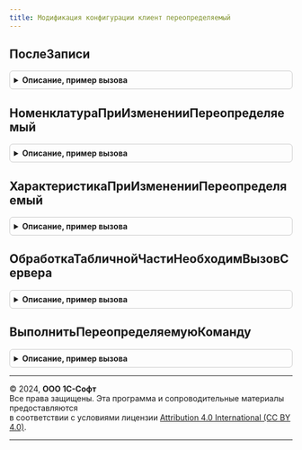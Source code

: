 ```yaml
---
title: Модификация конфигурации клиент переопределяемый
---
```



## ПослеЗаписи
<details style="margin: 1em 0; padding: 0.5em; border: 1px solid #ccc; border-radius: 6px;">

<summary style="font-weight: bold; cursor: pointer;">Описание, пример вызова</summary>

```bsl

// Переопределяемая процедура, вызываемая из одноименного обработчика события формы.
//
// Параметры:
// 	Форма - ФормаКлиентскогоПриложения - форма, из обработчика события которой происходит вызов процедуры.
// 	ПараметрыЗаписи - Произвольный -
//
Процедура ПослеЗаписи(Форма, ПараметрыЗаписи) Экспорт
```

Пример вызова
```bsl
МодификацияКонфигурацииКлиентПереопределяемый.ПослеЗаписи(Форма, ПараметрыЗаписи)
```
</details>

## НоменклатураПриИзмененииПереопределяемый
<details style="margin: 1em 0; padding: 0.5em; border: 1px solid #ccc; border-radius: 6px;">

<summary style="font-weight: bold; cursor: pointer;">Описание, пример вызова</summary>

```bsl

// Переопределяемая процедура, вызываемая из обработчика реквизита "Номенклатура" табличной части.
//
// Параметры:
// 	ТекущаяСтрока - ДанныеФормыЭлементКоллекции - текущая строка табличной части.
// 	ПараметрыДействия - Структура - допустимые действия для табличной части.
//	КэшированныеЗначения - Структура - Кэшированные значения табличной части.
Процедура НоменклатураПриИзмененииПереопределяемый(ТекущаяСтрока,ПараметрыДействия,КэшированныеЗначения) Экспорт
```

Пример вызова
```bsl
МодификацияКонфигурацииКлиентПереопределяемый.НоменклатураПриИзмененииПереопределяемый(ТекущаяСтрока, ПараметрыДействия, КэшированныеЗначения)
```
</details>

## ХарактеристикаПриИзмененииПереопределяемый
<details style="margin: 1em 0; padding: 0.5em; border: 1px solid #ccc; border-radius: 6px;">

<summary style="font-weight: bold; cursor: pointer;">Описание, пример вызова</summary>

```bsl

// Переопределяемая процедура, вызываемая из обработчика реквизита "Характеристика" табличной части.
//
// Параметры:
// 	ТекущаяСтрока - ДанныеФормыЭлементКоллекции - текущая строка табличной части.
// 	ПараметрыДействия - Структура - допустимые действия для табличной части.
//	КэшированныеЗначения - Структура - Кэшированные значения табличной части.
Процедура ХарактеристикаПриИзмененииПереопределяемый(ТекущаяСтрока,ПараметрыДействия,КэшированныеЗначения) Экспорт
```

Пример вызова
```bsl
МодификацияКонфигурацииКлиентПереопределяемый.ХарактеристикаПриИзмененииПереопределяемый(ТекущаяСтрока, ПараметрыДействия, КэшированныеЗначения)
```
</details>

## ОбработкаТабличнойЧастиНеобходимВызовСервера
<details style="margin: 1em 0; padding: 0.5em; border: 1px solid #ccc; border-radius: 6px;">

<summary style="font-weight: bold; cursor: pointer;">Описание, пример вызова</summary>

```bsl

// Проверка необходимость вызова сервера при обработке строки табличной части.
//
// Параметры:
// 	ИмяСвойства - Строка -  имя передаваемого свойства.
// 	ПараметрыДействия - Структура - допустимые действия для табличной части.
//
// Возвращаемое значение:
//	Булево -
//
Функция ОбработкаТабличнойЧастиНеобходимВызовСервера(ИмяСвойства,ПараметрыДействия) Экспорт
```

Пример вызова
```bsl
Результат = МодификацияКонфигурацииКлиентПереопределяемый.ОбработкаТабличнойЧастиНеобходимВызовСервера(ИмяСвойства, ПараметрыДействия)
```
</details>

## ВыполнитьПереопределяемуюКоманду
<details style="margin: 1em 0; padding: 0.5em; border: 1px solid #ccc; border-radius: 6px;">

<summary style="font-weight: bold; cursor: pointer;">Описание, пример вызова</summary>

```bsl

// Вызывается в формах при выборе команды, которая добавлена программно
//
// Параметры:
//  Форма					 - ФормаКлиентскогоПриложения - форма в которой расположена команда
//  Команда					 - КомандаФормы - выбранная команда
//  ДополнительныеПараметры	 - Структура - дополнительные параметры.
//
Процедура ВыполнитьПереопределяемуюКоманду(Форма, Команда, ДополнительныеПараметры) Экспорт
```

Пример вызова
```bsl
МодификацияКонфигурацииКлиентПереопределяемый.ВыполнитьПереопределяемуюКоманду(Форма, Команда, ДополнительныеПараметры) 
```
</details>

---

© 2024, **ООО 1С-Софт**  
Все права защищены. Эта программа и сопроводительные материалы предоставляются  
в соответствии с условиями лицензии [Attribution 4.0 International (CC BY 4.0)](https://creativecommons.org/licenses/by/4.0/legalcode).

---

